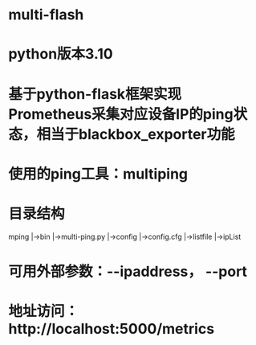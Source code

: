 # multi-flash
# python版本3.10
# 基于python-flask框架实现Prometheus采集对应设备IP的ping状态，相当于blackbox_exporter功能
# 使用的ping工具：multiping
# 目录结构
mping
  |->bin
    |->multi-ping.py
  |->config
    |->config.cfg
  |->listfile
    |->ipList
# 可用外部参数：--ipaddress， --port
# 地址访问：http://localhost:5000/metrics
